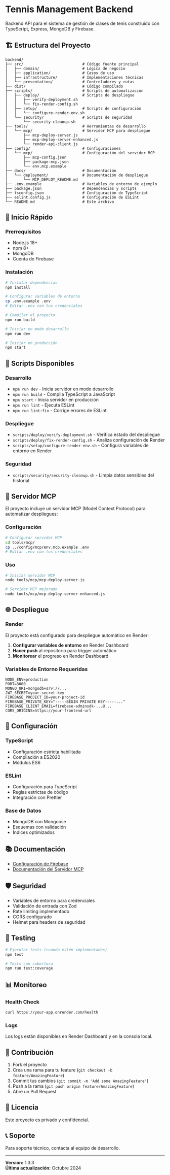 # Tennis Management Backend

Backend API para el sistema de gestión de clases de tenis construido con TypeScript, Express, MongoDB y Firebase.

## 🏗️ Estructura del Proyecto

```
backend/
├── src/                          # Código fuente principal
│   ├── domain/                   # Lógica de negocio
│   ├── application/              # Casos de uso
│   ├── infrastructure/           # Implementaciones técnicas
│   └── presentation/             # Controladores y rutas
├── dist/                         # Código compilado
├── scripts/                      # Scripts de automatización
│   ├── deploy/                   # Scripts de despliegue
│   │   ├── verify-deployment.sh
│   │   └── fix-render-config.sh
│   ├── setup/                    # Scripts de configuración
│   │   └── configure-render-env.sh
│   └── security/                 # Scripts de seguridad
│       └── security-cleanup.sh
├── tools/                        # Herramientas de desarrollo
│   └── mcp/                      # Servidor MCP para despliegue
│       ├── mcp-deploy-server.js
│       ├── mcp-deploy-server-enhanced.js
│       └── render-api-client.js
├── config/                       # Configuraciones
│   └── mcp/                      # Configuración del servidor MCP
│       ├── mcp-config.json
│       ├── package-mcp.json
│       └── env.mcp.example
├── docs/                         # Documentación
│   └── deployment/               # Documentación de despliegue
│       └── MCP_DEPLOY_README.md
├── .env.example                  # Variables de entorno de ejemplo
├── package.json                  # Dependencias y scripts
├── tsconfig.json                 # Configuración de TypeScript
├── eslint.config.js              # Configuración de ESLint
└── README.md                     # Este archivo
```

## 🚀 Inicio Rápido

### Prerrequisitos
- Node.js 18+
- npm 8+
- MongoDB
- Cuenta de Firebase

### Instalación
```bash
# Instalar dependencias
npm install

# Configurar variables de entorno
cp .env.example .env
# Editar .env con tus credenciales

# Compilar el proyecto
npm run build

# Iniciar en modo desarrollo
npm run dev

# Iniciar en producción
npm start
```

## 📝 Scripts Disponibles

### Desarrollo
- `npm run dev` - Inicia servidor en modo desarrollo
- `npm run build` - Compila TypeScript a JavaScript
- `npm start` - Inicia servidor en producción
- `npm run lint` - Ejecuta ESLint
- `npm run lint:fix` - Corrige errores de ESLint

### Despliegue
- `scripts/deploy/verify-deployment.sh` - Verifica estado del despliegue
- `scripts/deploy/fix-render-config.sh` - Analiza configuración de Render
- `scripts/setup/configure-render-env.sh` - Configura variables de entorno en Render

### Seguridad
- `scripts/security/security-cleanup.sh` - Limpia datos sensibles del historial

## 🤖 Servidor MCP

El proyecto incluye un servidor MCP (Model Context Protocol) para automatizar despliegues:

### Configuración
```bash
# Configurar servidor MCP
cd tools/mcp/
cp ../config/mcp/env.mcp.example .env
# Editar .env con tus credenciales
```

### Uso
```bash
# Iniciar servidor MCP
node tools/mcp/mcp-deploy-server.js

# Servidor MCP mejorado
node tools/mcp/mcp-deploy-server-enhanced.js
```

## 🌐 Despliegue

### Render
El proyecto está configurado para despliegue automático en Render:

1. **Configurar variables de entorno** en Render Dashboard
2. **Hacer push** al repositorio para trigger automático
3. **Monitorear** el progreso en Render Dashboard

### Variables de Entorno Requeridas
```env
NODE_ENV=production
PORT=3000
MONGO_URI=mongodb+srv://...
JWT_SECRET=your-secret-key
FIREBASE_PROJECT_ID=your-project-id
FIREBASE_PRIVATE_KEY="-----BEGIN PRIVATE KEY-----..."
FIREBASE_CLIENT_EMAIL=firebase-adminsdk-...@...
CORS_ORIGINS=https://your-frontend-url
```

## 🔧 Configuración

### TypeScript
- Configuración estricta habilitada
- Compilación a ES2020
- Módulos ES6

### ESLint
- Configuración para TypeScript
- Reglas estrictas de código
- Integración con Prettier

### Base de Datos
- MongoDB con Mongoose
- Esquemas con validación
- Índices optimizados

## 📚 Documentación

- [Configuración de Firebase](FIREBASE_SETUP.md)
- [Documentación del Servidor MCP](docs/deployment/MCP_DEPLOY_README.md)

## 🛡️ Seguridad

- Variables de entorno para credenciales
- Validación de entrada con Zod
- Rate limiting implementado
- CORS configurado
- Helmet para headers de seguridad

## 🧪 Testing

```bash
# Ejecutar tests (cuando estén implementados)
npm test

# Tests con cobertura
npm run test:coverage
```

## 📊 Monitoreo

### Health Check
```bash
curl https://your-app.onrender.com/health
```

### Logs
Los logs están disponibles en Render Dashboard y en la consola local.

## 🤝 Contribución

1. Fork el proyecto
2. Crea una rama para tu feature (`git checkout -b feature/AmazingFeature`)
3. Commit tus cambios (`git commit -m 'Add some AmazingFeature'`)
4. Push a la rama (`git push origin feature/AmazingFeature`)
5. Abre un Pull Request

## 📄 Licencia

Este proyecto es privado y confidencial.

## 📞 Soporte

Para soporte técnico, contacta al equipo de desarrollo.

---

**Versión:** 1.3.3  
**Última actualización:** Octubre 2024